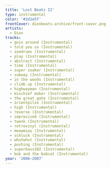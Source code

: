 ```yaml
---
title: 'Lost Beats II'
type: instrumental
color: '#2d1e5f'
frontCover: dionbeats-archive/front-cover.png
artists:
  - Dion
tracks:
  - goin around (Instrumental)
  - told you so (Instrumental)
  - zoodrums (Instrumental)
  - play (Instrumental)
  - abstract (Instrumental)
  - time (Instrumental)
  - super soaker (Instrumental)
  - subway (Instrumental)
  - in the woods (Instrumental)
  - climb up (Instrumental)
  - highwayman (Instrumental)
  - mischief maker (Instrumental)
  - the great gate (Instrumental)
  - orientpilze (Instrumental)
  - high (Instrumental)
  - reverse (Instrumental)
  - improvised (Instrumental)
  - twonk (Instrumental)
  - retrovinyl (Instrumental)
  - meowmiau (Instrumental)
  - schluck (Instrumental)
  - whutwhut (Instrumental)
  - pushing (Instrumental)
  - superbass102 (Instrumental)
  - bob and the bobcat (Instrumental)
year: '2006–2007'
---
```

